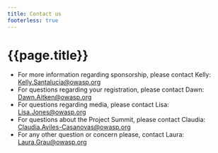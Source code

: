 ```yaml
---
title: Contact us
footerless: true
---
```


# {{page.title}}

* For more information regarding sponsorship, please contact Kelly:  [Kelly.Santalucia@owasp.org](mailto:kelly.Santalucia@owasp.org)
* For questions regarding your registration, please contact Dawn: [Dawn.Aitken@owasp.org](mailto:dawn.aitken@owasp.org)
* For questions regarding media, please contact Lisa: [Lisa.Jones@owasp.org](mailto:lisa.jones@owasp.org)
* For questions about the Project Summit, please contact Claudia: [Claudia.Aviles-Casanovas@owasp.org](mailto:Claudia.Aviles-Casanovas@owasp.org)
* For any other question or concern please, contact Laura: [Laura.Grau@owasp.org](mailto:laura.grau@owasp.org)


<div style="height: 8em"></div>